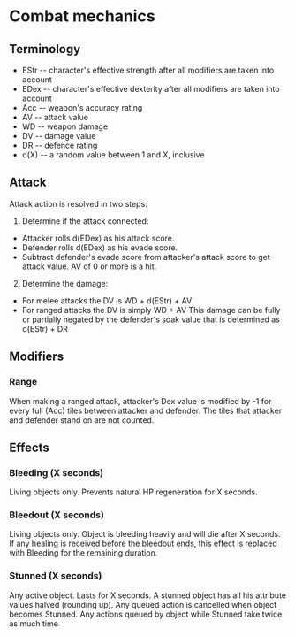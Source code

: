 Combat mechanics
================

## Terminology
* EStr -- character's effective strength after all modifiers are taken into account
* EDex -- character's effective dexterity after all modifiers are taken into account
* Acc -- weapon's accuracy rating
* AV -- attack value
* WD -- weapon damage
* DV -- damage value
* DR -- defence rating
* d(X) -- a random value between 1 and X, inclusive

## Attack
Attack action is resolved in two steps:
1. Determine if the attack connected:
* Attacker rolls d(EDex) as his attack score.
* Defender rolls d(EDex) as his evade score.
* Subtract defender's evade score from attacker's attack score to get attack value. AV of 0 or more is a hit.

2. Determine the damage:
* For melee attacks the DV is WD + d(EStr) + AV
* For ranged attacks the DV is simply WD + AV
This damage can be fully or partially negated by the defender's soak value that is determined as d(EStr) + DR

## Modifiers

### Range
When making a ranged attack, attacker's Dex value is modified by -1 for every full (Acc) tiles between attacker and defender. The tiles that attacker and defender stand on are not counted.

## Effects

### Bleeding (X seconds)
Living objects only. Prevents natural HP regeneration for X seconds.

### Bleedout (X seconds)
Living objects only. Object is bleeding heavily and will die after X seconds. If any healing is received before the bleedout ends, this effect is replaced with Bleeding for the remaining duration.

### Stunned (X seconds)
Any active object. Lasts for X seconds. A stunned object has all his attribute values halved (rounding up). Any queued action is cancelled when object becomes Stunned. Any actions queued by object while Stunned take twice as much time
